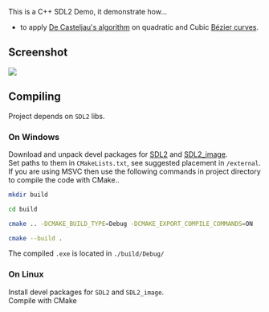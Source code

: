 This is a C++ SDL2 Demo, it demonstrate how...

- to apply [De Casteljau's algorithm](https://en.wikipedia.org/wiki/De_Casteljau%27s_algorithm) on quadratic and Cubic [Bézier curves](https://en.wikipedia.org/wiki/B%C3%A9zier_curve).

## Screenshot
![](https://i.imgur.com/UJl4LUn.gif)

## Compiling

Project depends on `SDL2` libs.

### On Windows

Download and unpack devel packages for [SDL2](https://www.libsdl.org/download-2.0.php) and [SDL2_image](https://www.libsdl.org/projects/SDL_image/).\
Set paths to them in `CMakeLists.txt`, see suggested placement in `/external`.\
If you are using MSVC then use the following commands in project directory to compile the code with CMake..
```bash
mkdir build

cd build

cmake .. -DCMAKE_BUILD_TYPE=Debug -DCMAKE_EXPORT_COMPILE_COMMANDS=ON

cmake --build .
```
The compiled `.exe` is located in `./build/Debug/`

### On Linux

Install devel packages for `SDL2` and `SDL2_image`.\
Compile with CMake